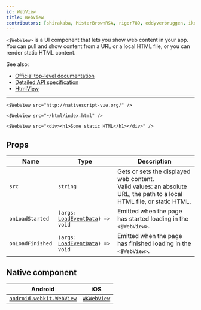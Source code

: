 ```yaml
---
id: WebView
title: WebView
contributors: [shirakaba, MisterBrownRSA, rigor789, eddyverbruggen, ikoevska]
---
```


`<$WebView>` is a UI component that lets you show web content in your app. You can pull and show content from a URL or a local HTML file, or you can render static HTML content.

See also:

* [Official top-level documentation](https://docs.nativescript.org/ui/components/web-view)
* [Detailed API specification](https://docs.nativescript.org/api-reference/classes/_ui_web_view_.webview)
* [HtmlView](/docs/components/html-view)

---

```tsx
<$WebView src="http://nativescript-vue.org/" />

<$WebView src="~/html/index.html" />

<$WebView src="<div><h1>Some static HTML</h1></div>" />
```

<!-- [> screenshots for=WebView <] -->

## Props

| Name | Type | Description |
|------|------|-------------|
| `src` | `string` | Gets or sets the displayed web content.<br/>Valid values: an absolute URL, the path to a local HTML file, or static HTML.
| `onLoadStarted` | `(args: `[`LoadEventData`](https://docs.nativescript.org/api-reference/interfaces/__nativescript_core_.loadeventdata)`) => void` | Emitted when the page has started loading in the `<$WebView>`.
| `onLoadFinished` | `(args: `[`LoadEventData`](https://docs.nativescript.org/api-reference/interfaces/__nativescript_core_.loadeventdata)`) => void` | Emitted when the page has finished loading in the `<$WebView>`.

## Native component

| Android | iOS |
|---------|-----|
| [`android.webkit.WebView`](https://developer.android.com/reference/android/webkit/WebView) | [`WKWebView`](https://developer.apple.com/documentation/webkit/wkwebview)